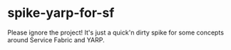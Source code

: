 # spike-yarp-for-sf

Please ignore the project! It's just a quick'n dirty spike for some concepts around Service Fabric and YARP.
